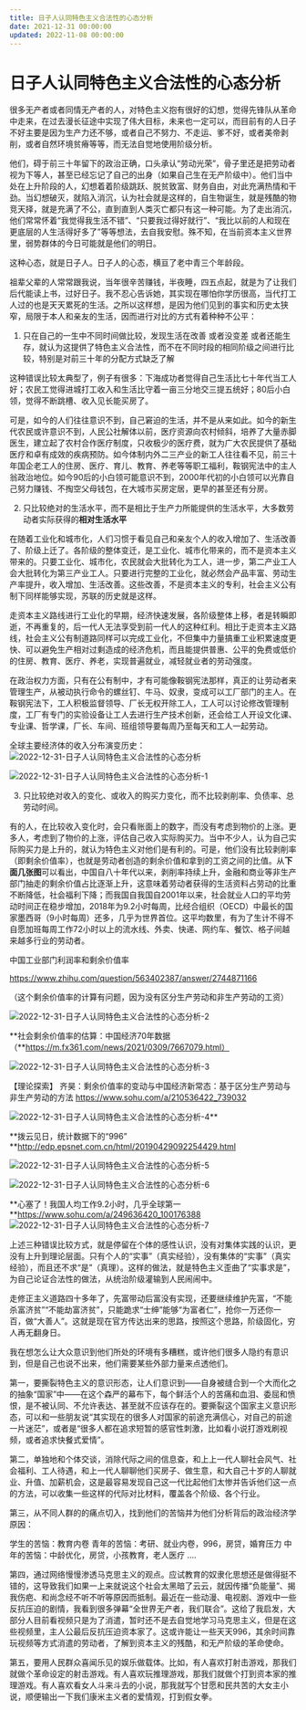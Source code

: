 ```yaml
---
title: 日子人认同特色主义合法性的心态分析
date: 2021-12-31 00:00:00
updated: 2022-11-08 00:00:00
---
```



# 日子人认同特色主义合法性的心态分析

很多无产者或者同情无产者的人，对特色主义抱有很好的幻想，觉得先锋队从革命中走来，在过去漫长征途中实现了伟大目标，未来也一定可以，而目前有的人日子不好主要是因为生产力还不够，或者自己不努力、不走运、爹不好，或者美帝剥削，或者自然环境贫瘠等等，而无法自觉地使用阶级分析。

他们，碍于前三十年留下的政治正确，口头承认“劳动光荣”，骨子里还是把劳动者视为下等人，甚至已经忘记了自己的出身（如果自己生在无产阶级中）。他们当中处在上升阶段的人，幻想着着阶级跳跃、脱贫致富、财务自由，对此充满热情和干劲。当幻想破灭，就陷入消沉，认为社会就是这样的，自生物诞生，就是残酷的物竞天择，就是充满了不公，直到直到人类灭亡都只有这一种可能。为了走出消沉，他们常常怀着“我觉得我生活不错”、“只要我过得好就行”、“我比以前的人和现在更底层的人生活得好多了”等等想法，去自我安慰。殊不知，在当前资本主义世界里，弱势群体的今日可能就是他们的明日。

这种心态，就是日子人。日子人的心态，横亘了老中青三个年龄段。

祖辈父辈的人常常跟我说，当年很辛苦赚钱，半夜睡，四五点起，就是为了让我们后代能读上书，过好日子。我不忍心告诉她，其实现在哪怕你学历很高，当代打工人过的也是天天累死的生活。之所以这样想，是因为他们见到的事实和历史太狭窄，局限于本人和亲友的生活，因而进行对比的方式有着种种不公平：

1. 只在自己的一生中不同时间做比较，发现生活在改善 或者没变差 或者还能生存，就认为这提供了特色主义合法性，而不在不同时段的相同阶级之间进行比较，特别是对前三十年的分配方式缺乏了解

这种错误比较太典型了，例子有很多：下海成功者觉得自己生活比七十年代当工人好；农民工觉得进城打工收入和生活比守着一亩三分地交三提五统好；80后小白领，觉得不断跳槽、收入见长能买房了。

可是，如今的人们往往意识不到，自己窘迫的生活，并不是从来如此。如今的新生代农民或许意识不到，人民公社解体以前，医疗资源向农村倾斜，培养了大量赤脚医生，建立起了农村合作医疗制度，只收极少的医疗费，就为广大农民提供了基础医疗和卓有成效的疾病预防。如今体制内外二三产业的新工人往往看不见，前三十年国企老工人的住房、医疗、育儿、教育、养老等等职工福利，鞍钢宪法中的主人翁政治地位。如今90后的小白领可能意识不到，2000年代初的小白领可以光靠自己努力赚钱、不掏空父母钱包，在大城市买房定居，更早的甚至还有分房。

2. 只比较绝对的生活水平，而不是相比于生产力所能提供的生活水平，大多数劳动者实际获得的**相对生活水平**

在随着工业化和城市化，人们习惯于看见自己和亲友个人的收入增加了、生活改善了、阶级上迁了。各阶级的整体变迁，是工业化、城市化带来的，而不是资本主义带来的。只要工业化、城市化，农民就会大批转化为工人，进一步，第二产业工人会大批转化为第三产业工人。只要进行完整的工业化，就必然会产品丰富、劳动生产率提升，收入增加、生活改善。这些改善，不是资本主义的专利，社会主义公有制下同样能够实现，苏联的历史就是这样。

走资本主义路线进行工业化的早期，经济快速发展，各阶级整体上移，者是转瞬即逝，不再重复的，后一代人无法享受到前一代人的这种红利。相比于走资本主义路线，社会主义公有制道路同样可以完成工业化，不但集中力量搞重工业积累速度更快、可以避免生产相对过剩造成的经济危机，而且能提供普惠、公平的免费或低价的住房、教育、医疗、养老，实现普遍就业，减轻就业者的劳动强度。

在政治权力方面，只有在公有制中，才有可能像鞍钢宪法那样，真正的让劳动者来管理生产，从被动执行命令的螺丝钉、牛马、奴隶，变成可以工厂部门的主人。在鞍钢宪法下，工人积极监督领导、厂长无权开除工人，工人可以讨论修改管理制度，工厂有专门的实验设备让工人去进行生产技术创新，还会给工人开设文化课、专业课、哲学课，厂长、车间、班组领导要每周乃至每天和工人一起劳动。

全球主要经济体的收入分布演变历史：
![2022-12-31-日子人认同特色主义合法性的心态分析](assets/2022-12-31-日子人认同特色主义合法性的心态分析.jpeg)

![2022-12-31-日子人认同特色主义合法性的心态分析-1](assets/2022-12-31-日子人认同特色主义合法性的心态分析-1.jpeg)

3. 只比较绝对收入的变化、或收入的购买力变化，而不比较剥削率、负债率、总劳动时间。

有的人，在比较收入变化时，会只看账面上的数字，而没有考虑到物价的上涨。更多人，考虑到了物价的上涨，评估自己收入实际购买力。当中不少人，认为自己实际购买力是上升的，就认为特色主义对他们是有利的。可是，他们没有比较剥削率（即剩余价值率），也就是劳动者创造的剩余价值和拿到的工资之间的比值。从**下面几张图**可以看出，中国自八十年代以来，剥削率持续上升，金融和商业等非生产部门抽走的剩余价值占比逐渐上升，这意味着劳动者获得的生活资料占劳动的比重不断降低，社会福利下降；而我国自我国自2001年以来，社会就业人口的平均劳动时间正在稳步增加，2018年为9.2小时每周，比经合组织（OECD）中最长的国家墨西哥（9小时每周）还多，几乎为世界首位。这平均数里，有为了生计不得不自愿加班每周工作72小时以上的流水线、外卖、快递、网约车、餐饮、格子间越来越多行业的劳动者。

中国工业部门利润率和剩余价值率

https://www.zhihu.com/question/563402387/answer/2744871166

（这个剩余价值率的计算有问题，因为没有区分生产劳动和非生产劳动的工资）

![2022-12-31-日子人认同特色主义合法性的心态分析-2](assets/2022-12-31-日子人认同特色主义合法性的心态分析-2.jpeg)

**社会剩余价值率的估算：中国经济70年数据（**https://m.fx361.com/news/2021/0309/7667079.html）

![2022-12-31-日子人认同特色主义合法性的心态分析-3](assets/2022-12-31-日子人认同特色主义合法性的心态分析-3.jpeg)

【理论探索】 齐昊：剩余价值率的变动与中国经济新常态：基于区分生产劳动与非生产劳动的方法 https://www.sohu.com/a/210536422_739032

![2022-12-31-日子人认同特色主义合法性的心态分析-4](assets/2022-12-31-日子人认同特色主义合法性的心态分析-4.jpeg)**






**拨云见日，统计数据下的“996” **http://edp.epsnet.com.cn/html/20190429092254429.html

![2022-12-31-日子人认同特色主义合法性的心态分析-5](assets/2022-12-31-日子人认同特色主义合法性的心态分析-5.png)

![2022-12-31-日子人认同特色主义合法性的心态分析-6](assets/2022-12-31-日子人认同特色主义合法性的心态分析-6.png)

**心塞了！我国人均工作9.2小时，几乎全球第一 **https://www.sohu.com/a/249636420_100176388
![2022-12-31-日子人认同特色主义合法性的心态分析-7](assets/2022-12-31-日子人认同特色主义合法性的心态分析-7.jpeg)

上述三种错误比较方式，就是停留在个体的感性认识，没有对集体实践的认识，更没有上升到理论层面。只有个人的“实事”（真实经验），没有集体的“实事”（真实经验），而且还不求“是”（真理）。这样的做法，就是特色主义歪曲了“实事求是”，为自己论证合法性的做法，从统治阶级灌输到人民闹闹中。

走修正主义道路四十多年了，先富带动后富没有实现，还要继续维护先富，“不能杀富济贫”“不能劫富济贫”，只能跪求“士绅”能够“为富者仁”，抢你一万还你一百，做“大善人”。这就是现在官方传达出来的思路，按照这个思路，阶级固化，穷人再无翻身日。

我在想怎么让大众意识到他们所处的环境有多糟糕，或许他们很多人隐约有意识到，但是自己也说不出来，他们需要某些外部力量来点透他们。

第一，要撕裂特色主义的意识形态，让人们意识到——自身被缝合到一个大而化之的抽象“国家”中——在这个森严的幕布下，每个鲜活个人的苦痛和血泪、委屈和愤恨，是不被认同、不允许表达、甚至就不应该存在的。要撕裂这个国家主义意识形态，可以和一些朋友说“其实现在的很多人对国家的前途充满信心，对自己的前途一片迷茫”，或者是“很多人都在追求短暂的感官性刺激，比如看小说打游戏刷视频，或者追求快餐式爱情”。

第二，单独地和个体交谈，消除代际之间的信息查，和上上一代人聊社会风气、社会福利、工人待遇，和上一代人聊聊他们买房子、做生意，和大自己十岁的人聊就业、升值、加薪机会，这是最容易发现自己这一代比起他们太惨并告诉他们这一点的方法，可以收集一些这样的代际对比材料，覆盖各个阶级、各个行业。

第三，从不同人群的的痛点切入，找到他们的苦恼并为他们分析背后的政治经济学原因：

学生的苦恼：教育内卷
青年的苦恼：考研、就业内卷，996，房贷，婚育压力
中年的苦恼：中龄优化，房贷，小孩教育，老人医疗
....

第四，通过网络慢慢渗透马克思主义的观点。应试教育的奴隶化思想还是做得挺不错的，这导致我们如果一上来就说这个社会太黑暗了云云，就因传播“负能量”、揭我伤疤、和尚念经不听不听等原因而抵制。最近在一些动漫、电视剧、游戏中一些反抗压迫的剧情，我看到很多弹幕“全世界无产者，我们联合”。这给了我启发，大部分人目前看视频只是为了消遣，暂时还不是去自觉地学习马克思主义，但是在这些视频里，主人公最后反抗压迫资本家了。这或许能让一些天天996，其余时间靠玩视频等方式消遣的劳动者，了解到资本主义的残酷，和无产阶级的革命使命。

第五，要用人民群众喜闻乐见的娱乐做载体。比如，有人喜欢打射击游戏，那我们就做个革命设定的射击游戏。有人喜欢玩推理游戏，那我们就做个打到资本家的推理游戏。有人喜欢看女人斗来斗去的小说，那我就写个甘愿和民共苦的大女主小说，顺便输出一下我们康米主义者的爱情观，打到假女拳。

